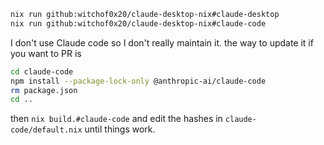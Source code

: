 ```bash
nix run github:witchof0x20/claude-desktop-nix#claude-desktop
nix run github:witchof0x20/claude-desktop-nix#claude-code
```


I don't use Claude code so I don't really maintain it. the way to update it if you want to PR is
```bash
cd claude-code
npm install --package-lock-only @anthropic-ai/claude-code
rm package.json
cd ..
```
then `nix build.#claude-code` and edit the hashes in `claude-code/default.nix` until things work.
